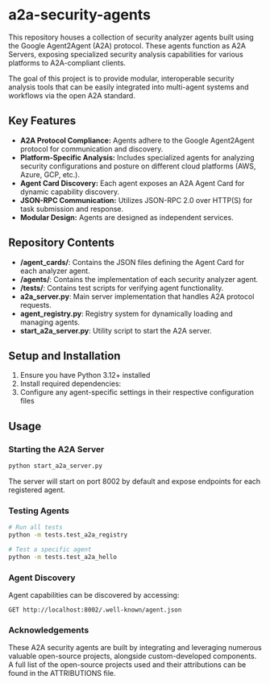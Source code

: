 # a2a-security-agents

This repository houses a collection of security analyzer agents built using the Google Agent2Agent (A2A) protocol. These agents function as A2A Servers, exposing specialized security analysis capabilities for various platforms to A2A-compliant clients.

The goal of this project is to provide modular, interoperable security analysis tools that can be easily integrated into multi-agent systems and workflows via the open A2A standard.

## Key Features

* **A2A Protocol Compliance:** Agents adhere to the Google Agent2Agent protocol for communication and discovery.
* **Platform-Specific Analysis:** Includes specialized agents for analyzing security configurations and posture on different cloud platforms (AWS, Azure, GCP, etc.).
* **Agent Card Discovery:** Each agent exposes an A2A Agent Card for dynamic capability discovery.
* **JSON-RPC Communication:** Utilizes JSON-RPC 2.0 over HTTP(S) for task submission and response.
* **Modular Design:** Agents are designed as independent services.


## Repository Contents

* **/agent_cards/**: Contains the JSON files defining the Agent Card for each analyzer agent.
* **/agents/**: Contains the implementation of each security analyzer agent.
* **/tests/**: Contains test scripts for verifying agent functionality.
* **a2a_server.py**: Main server implementation that handles A2A protocol requests.
* **agent_registry.py**: Registry system for dynamically loading and managing agents.
* **start_a2a_server.py**: Utility script to start the A2A server.

## Setup and Installation

1. Ensure you have Python 3.12+ installed
2. Install required dependencies:
3. Configure any agent-specific settings in their respective configuration files

## Usage

### Starting the A2A Server

```bash
python start_a2a_server.py
```

The server will start on port 8002 by default and expose endpoints for each registered agent.

### Testing Agents

```bash
# Run all tests
python -m tests.test_a2a_registry

# Test a specific agent
python -m tests.test_a2a_hello
```

### Agent Discovery

Agent capabilities can be discovered by accessing:
```
GET http://localhost:8002/.well-known/agent.json
```

### Acknowledgements

These A2A security agents are built by integrating and leveraging numerous valuable open-source projects, alongside custom-developed components. A full list of the open-source projects used and their attributions can be found in the ATTRIBUTIONS file.


